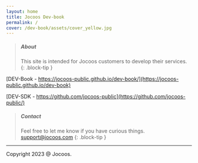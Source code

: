 ```yaml
---
layout: home
title: Jocoos Dev-book
permalink: /
cover: /dev-book/assets/cover_yellow.jpg
---
```


> ##### About
>
> This site is intended for Jocoos customers to develop their services.
{: .block-tip }

[DEV-Book - https://jocoos-public.github.io/dev-book/](https://jocoos-public.github.io/dev-book)

[DEV-SDK - https://github.com/jocoos-public](https://github.com/jocoos-public/)

> ##### Contact
>
> Feel free to let me know if you have curious things. support@jocoos.com
{: .block-tip }

-------------
Copyright 2023 @ Jocoos.
